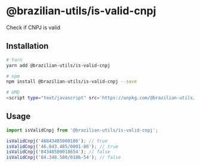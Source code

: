 # @brazilian-utils/is-valid-cnpj

Check if CNPJ is valid

## Installation

```sh
# Yarn
yarn add @brazilian-utils/is-valid-cnpj

# npm
npm install @brazilian-utils/is-valid-cnpj --save

# UMD
<script type="text/javascript" src='https://unpkg.com/@brazilian-utils/is-valid-cpf@0.1.6/dist/index.umd.js'></script>
```

## Usage

```js
import isValidCnpj from '@brazilian-utils/is-valid-cnpj';

isValidCnpj('46843485000186'); // true
isValidCnpj('46.843.485/0001-86'); // true
isValidCnpj('84348500018654'); // false
isValidCnpj('84.348.500/0186-54'); // false
```
